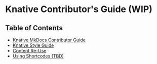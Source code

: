# Knative Contributor's Guide (WIP)

## Table of Contents

- [Knative MkDocs Contributor Guide](./mkdocs-contributor-guide.md)
- [Knative Style Guide](./style-guide/README.md)
- [Content Re-Use](https://github.com/knative/docs/tree/mkdocs/docs/snippets)
- [Using Shortcodes (TBD)]()
